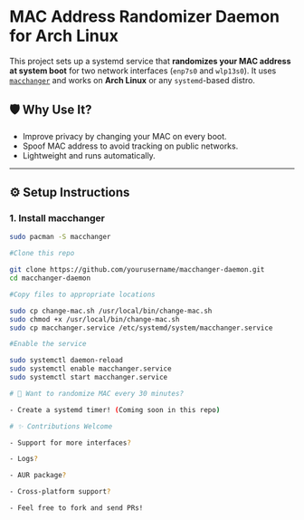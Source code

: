# MAC Address Randomizer Daemon for Arch Linux

This project sets up a systemd service that **randomizes your MAC address at system boot** for two network interfaces (`enp7s0` and `wlp13s0`). It uses [`macchanger`](https://github.com/alobbs/macchanger) and works on **Arch Linux** or any `systemd`-based distro.

## 🛡️ Why Use It?

- Improve privacy by changing your MAC on every boot.
- Spoof MAC address to avoid tracking on public networks.
- Lightweight and runs automatically.

---

## ⚙️ Setup Instructions

### 1. Install macchanger

```bash
sudo pacman -S macchanger

#Clone this repo

git clone https://github.com/yourusername/macchanger-daemon.git
cd macchanger-daemon

#Copy files to appropriate locations

sudo cp change-mac.sh /usr/local/bin/change-mac.sh
sudo chmod +x /usr/local/bin/change-mac.sh
sudo cp macchanger.service /etc/systemd/system/macchanger.service

#Enable the service

sudo systemctl daemon-reload
sudo systemctl enable macchanger.service
sudo systemctl start macchanger.service

# 🔁 Want to randomize MAC every 30 minutes?

- Create a systemd timer! (Coming soon in this repo)

# ✨ Contributions Welcome

- Support for more interfaces?

- Logs?

- AUR package?

- Cross-platform support?

- Feel free to fork and send PRs!



